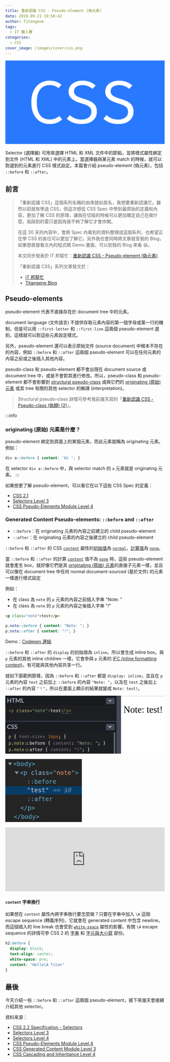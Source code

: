 ```yaml
---
title: 重新認識 CSS - Pseudo-element (偽元素)
date: 2019-09-21 19:50:42
author: Titangene
tags:
  - IT 鐵人賽
categories:
  - CSS
cover_image: /images/cover/css.png
---
```


![](../images/cover/css.png)

Selector (選擇器) 可用來選擇 HTML 和 XML 文件中的節點，並將樣式屬性綁定到文件 (HTML 和 XML) 中的元素上。當選擇器與某元素 match 的時候，就可以對選到的元素進行 CSS 樣式設定。本篇會介紹 pseudo-element (偽元素)，包括 `::before` 和 `::after`。

<!-- more -->

## 前言

> 「重新認識 CSS」這個系列名稱的由來就如其名，我想要重新認識它。雖然以前就有學過 CSS，但這次想從 CSS Spec 中學到最原始的定義和內容，更加了解 CSS 的原理，讓我在切版的時候可以更加確定自己在做什麼，我踩到的雷只是因為我不夠了解它才會炸開。
> 
> 在這 30 天的內容中，會將 Spec 內看到的資料整理成這個系列，也希望正在學 CSS 的各位可以更加了解它。另外我也會同時將文章發至我的 Blog，如果想直接看文內的程式碼 Demo 畫面，可以到我的 Blog 來看 😃。
>
> 本文同步發表於 iT 邦幫忙：[重新認識 CSS - Pseudo-element (偽元素)](https://ithelp.ithome.com.tw/articles/10218712)
> 
> 「重新認識 CSS」系列文章發文於：
> - [iT 邦幫忙](https://ithelp.ithome.com.tw/users/20117586/ironman/2617)
> - [Titangene Blog](https://titangene.github.io/tags/it-%E9%90%B5%E4%BA%BA%E8%B3%BD/)

## Pseudo-elements

pseudo-element 代表不直接存在於 document tree 中的元素。

document language (文件語言) 不提供存取元素內容的第一個字母或第一行的機制，但是可以用 `::first-letter` 和 `::first-line` 這兩個 pseudo-element 選到，這樣就可以對這些元素設定樣式。

另外，pseudo-element 還可以表示原始文件 (source document) 中根本不存在的內容，例如 `::before` 和 `::after` 這兩個 pseudo-element 可以在任何元素的內容之前或之後插入其他內容。

pseudo-class 和 pseudo-element 都不會出現在 document source 或 document tree 中，或是不會對其進行修改。所以，pseudo-class 和 pseudo-element 都不會影響到 [structural pseudo-class](https://titangene.github.io/article/css-selector-pseudo-class-2.html) 或與它們的 [originating (原始) 元素](https://www.w3.org/TR/selectors-4/#originating-element) 或其 tree 有關的其他 selector 的解譯 (interpretation)。

> Structural pseudo-class 詳情可參考我前幾天寫的「[重新認識 CSS - Pseudo-class (偽類) (2)](https://titangene.github.io/article/css-selector-pseudo-class-2.html)」。

:::info
### originating (原始) 元素是什麼？

pseudo-element 綁定到頁面上的某個元素，而此元素就稱為 originating 元素。例如：

```css
div a::before { content: 'Hi '; }
```

在 selector `div a::before` 中，與 selector match 的 `a` 元素就是 originating 元素。
:::

如果想更了解 pseudo-element，可以看它在以下這些 CSS Spec 的定義：
- [CSS 2.1](https://www.w3.org/TR/CSS2/selector.html)
- [Selectors Level 3](https://www.w3.org/TR/selectors-3/#pseudo-elements)
- [CSS Pseudo-Elements Module Level 4](https://www.w3.org/TR/css-pseudo-4/)

### Generated Content Pseudo-elements: `::before` and `::after`

- `::before`：在 originating 元素的內容之前建立的 child pseudo-element
- `::after`：在 originating 元素的內容之後建立的 child pseudo-element

`::before` 和 `::after` 的 CSS [`content`](https://www.w3.org/TR/css-content-3/#propdef-content) 屬性的[初始值](https://www.w3.org/TR/css-cascade/#initial-values)為 [`normal`](https://www.w3.org/TR/css-content-3/#valdef-content-normal)，[計算值](https://www.w3.org/TR/css-cascade/#computed)為 [`none`](https://www.w3.org/TR/css-content-3/#valdef-content-none)。

當 `::before` 和 `::after` 的計算 [`content`](https://www.w3.org/TR/css-content-3/#propdef-content) 值不為 [`none`](https://www.w3.org/TR/css-content-3/#valdef-content-none) 時，這些 pseudo-element 就會產生 box，就好像它們是其 [originating (原始) 元素](https://www.w3.org/TR/selectors-4/#originating-element)的直接子元素一樣，並且可以像在 document tree 中任何 normal document-sourced (基於文件) 的元素一樣進行樣式設定

例如：

- 在 class 為 `note` 的 `p` 元素的內容之前插入字串 "Note: "
- 在 class 為 `note` 的 `p` 元素的內容之後插入字串 "!"

```html
<p class="note">test</p>
```

```css
p.note::before { content: "Note: "; }
p.note::after { content: "!"; }
```

Demo：[Codepen 連結](https://codepen.io/titangene/pen/QWLzNjE)

`::before` 和 `::after` 的 `display` 的初始值為 `inline`，所以會生成 inline box。與 `p` 元素的其他 inline children 一樣，它會參與 `p` 元素的 [IFC (inline formatting context)](https://www.w3.org/TR/CSS22/visuren.html#inline-formatting)，有可能與其他內容共享一行。

就如下面範例那樣，因為 `::before` 和 `::after` 都是 `display: inline`，並且在 `p` 元素的內容 `test` 之前加上 `::before` 的內容 `"Note: "`，以及在 `test` 之後加上 `::after` 的內容 `"！"`，所以在畫面上顯示的結果就變成 `Note: test!`。

![](../images/css-selector-pseudo-element/2019-09-21-19-06-11.png)

![](../images/css-selector-pseudo-element/2019-09-21-19-07-00.png)


<iframe height="202" style="width: 100%;" scrolling="no" title="Generated Content Pseudo-elements: `::before` and `::after`" src="https://codepen.io/titangene/embed/QWLzNjE?height=202&theme-id=dark&default-tab=css,result" frameborder="no" allowtransparency="true" allowfullscreen="true">
  See the Pen <a href='https://codepen.io/titangene/pen/QWLzNjE'>Generated Content Pseudo-elements: `::before` and `::after`</a> by Titangene
  (<a href='https://codepen.io/titangene'>@titangene</a>) on <a href='https://codepen.io'>CodePen</a>.
</iframe>

#### `content` 字串換行

如果想在 `content` 屬性內將字串換行要怎麼做？只要在字串中加入 `\A` 這個 escape sequence (轉義序列)，它就會在 generated content 中包含 newline，而這個插入的 line break 也會受到 [`white-space`](https://www.w3.org/TR/CSS22/text.html#propdef-white-space) 屬性的影響。有關 `\A` escape sequence 的詳情可參 CSS 2 的 [字串](https://www.w3.org/TR/CSS22/syndata.html#strings) 和 [字元與大小寫](https://www.w3.org/TR/CSS2/syndata.html#escaped-characters) 部份。

```css
h2:before {
  display: block;
  text-align: center;
  white-space: pre;
  content: "Hello\A Titan"
}
```

## 最後

今天介紹一些 `::before` 和 `::after` 這兩個 pseudo-element，接下來幾天會接續介紹其他 selector。

資料來源：
- [CSS 2.2 Specification - Selectors](https://www.w3.org/TR/CSS22/selector.html)
- [Selectors Level 3](https://www.w3.org/TR/selectors-3/)
- [Selectors Level 4](https://www.w3.org/TR/selectors-4/)
- [CSS Pseudo-Elements Module Level 4](https://www.w3.org/TR/css-pseudo-4/)
- [CSS Generated Content Module Level 3](https://www.w3.org/TR/css-content-3/#propdef-content)
- [CSS Cascading and Inheritance Level 4](https://www.w3.org/TR/css-cascade-4/)